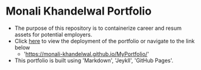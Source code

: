 # Monali Khandelwal Portfolio
* The purpose of this repository is to containerize career and resum assets for potential employers.
* Click [here](https://monali-khandelwal.github.io/MyPortfolio/) to view the deployment of the portfolio or navigate to the link below
    * 'https://monali-khandelwal.github.io/MyPortfolio/'
* This portfolio is built using 'Markdown', 'Jeykll', 'GitHub Pages'.
